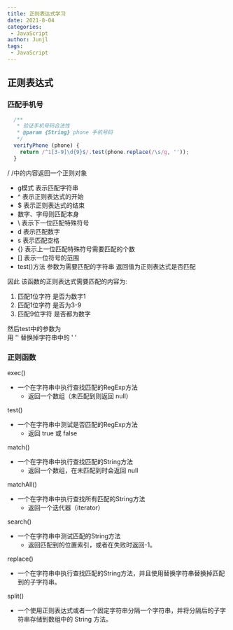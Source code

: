 ```yaml
---
title: 正则表达式学习
date: 2021-8-04
categories:
 - JavaScript
author: Junjl
tags:
 - JavaScript
---
```


## 正则表达式

### 匹配手机号
```js
  /**
   * 验证手机号码合法性
   * @param {String} phone 手机号码
   */
  verifyPhone (phone) {
    return /^1[3-9]\d{9}$/.test(phone.replace(/\s/g, ''));
  }
```
/ /中的内容返回一个正则对象  
* g模式 表示匹配字符串  
* ^ 表示正则表达式的开始  
* $ 表示正则表达式的结束  
* 数字、字母则匹配本身  
* \ 表示下一位匹配特殊符号  
* d 表示匹配数字  
* s 表示匹配空格   
* {} 表示上一位匹配特殊符号需要匹配的个数  
* [] 表示一位符号的范围  
* test()方法 参数为需要匹配的字符串 返回值为正则表达式是否匹配  
  
因此 该函数的正则表达式需要匹配的内容为:  
1. 匹配1位字符 是否为数字1  
2. 匹配1位字符 是否为3-9  
3. 匹配9位字符 是否都为数字  
  
然后test中的参数为  
用 '' 替换掉字符串中的 ' '

### 正则函数
exec()
* 一个在字符串中执行查找匹配的RegExp方法
    -   返回一个数组（未匹配到则返回 null）   

test()
* 一个在字符串中测试是否匹配的RegExp方法
    -   返回 true 或 false 

match()  
* 一个在字符串中执行查找匹配的String方法
    -   返回一个数组，在未匹配到时会返回 null
    
matchAll()
* 一个在字符串中执行查找所有匹配的String方法
    -   返回一个迭代器（iterator） 
   
search()  
* 一个在字符串中测试匹配的String方法
    -   返回匹配到的位置索引，或者在失败时返回-1。 
   
replace()  
* 一个在字符串中执行查找匹配的String方法，并且使用替换字符串替换掉匹配到的子字符串。  
  
split()
* 一个使用正则表达式或者一个固定字符串分隔一个字符串，并将分隔后的子字符串存储到数组中的 String 方法。  
  

